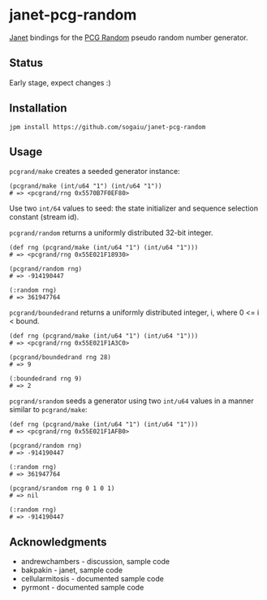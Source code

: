 # janet-pcg-random

[Janet](https://janet-lang.org/) bindings for the [PCG
Random](https://www.pcg-random.org/) pseudo random number generator.

## Status

Early stage, expect changes :)

## Installation

```
jpm install https://github.com/sogaiu/janet-pcg-random
```

## Usage

`pcgrand/make` creates a seeded generator instance:

```
(pcgrand/make (int/u64 "1") (int/u64 "1"))
# => <pcgrand/rng 0x5570B7F0EF80>
```

Use two `int/64` values to seed: the state initializer and sequence
selection constant (stream id).

`pcgrand/random` returns a uniformly distributed 32-bit integer.

```
(def rng (pcgrand/make (int/u64 "1") (int/u64 "1")))
# => <pcgrand/rng 0x55E021F18930>

(pcgrand/random rng)
# => -914190447

(:random rng)
# => 361947764
```

`pcgrand/boundedrand` returns a uniformly distributed integer, i,
where 0 <= i < bound.

```
(def rng (pcgrand/make (int/u64 "1") (int/u64 "1")))
# => <pcgrand/rng 0x55E021F1A3C0>

(pcgrand/boundedrand rng 28)
# => 9

(:boundedrand rng 9)
# => 2
```

`pcgrand/srandom` seeds a generator using two `int/u64` values in a
manner similar to `pcgrand/make`:

```
(def rng (pcgrand/make (int/u64 "1") (int/u64 "1")))
# => <pcgrand/rng 0x55E021F1AFB0>

(pcgrand/random rng)
# => -914190447

(:random rng)
# => 361947764

(pcgrand/srandom rng 0 1 0 1)
# => nil

(:random rng)
# => -914190447
```

## Acknowledgments

* andrewchambers - discussion, sample code
* bakpakin - janet, sample code
* cellularmitosis - documented sample code
* pyrmont - documented sample code
